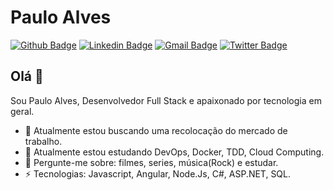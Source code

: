 # Paulo Alves
[![Github Badge](https://img.shields.io/badge/-Github-000?style=flat-square&logo=Github&logoColor=white&link=https://github.com/PauloAlves8039)](https://github.com/PauloAlves8039)
[![Linkedin Badge](https://img.shields.io/badge/-LinkedIn-blue?style=flat-square&logo=Linkedin&logoColor=white&link=https://www.linkedin.com/in/paulo-alves3486)](https://www.linkedin.com/in/paulo-alves3486)
[![Gmail Badge](https://img.shields.io/badge/-Gmail-c14438?style=flat-square&logo=Gmail&logoColor=white&link=mailto:pj38alves@gmail.com)](mailto:pj38alves@gmail.com)
[![Twitter Badge](https://img.shields.io/badge/-Twitter-1ca0f1?style=flat-square&labelColor=1ca0f1&logo=twitter&logoColor=white&link=https://twitter.com/PauloJunior788)](https://twitter.com/PauloJunior788)

## Olá 👋 

Sou Paulo Alves, Desenvolvedor Full Stack e apaixonado por tecnologia em geral. 

- 🔭 Atualmente estou buscando uma recolocação do mercado de trabalho.
- 🌱 Atualmente estou estudando DevOps, Docker, TDD, Cloud Computing.
- 💬 Pergunte-me sobre: filmes, series, música(Rock) e estudar. 
-  ⚡ Tecnologias: Javascript, Angular, Node.Js, C#, ASP.NET, SQL.

<!--
**PauloAlves8039/PauloAlves8039** is a ✨ _special_ ✨ repository because its `README.md` (this file) appears on your GitHub profile.

Here are some ideas to get you started:

- 🔭 I’m currently working on ...
- 🌱 I’m currently learning ...
- 👯 I’m looking to collaborate on ...
- 🤔 I’m looking for help with ...
- 💬 Ask me about ...
- 📫 How to reach me: ...
- 😄 Pronouns: ...
- ⚡ Fun fact: ...
-->
